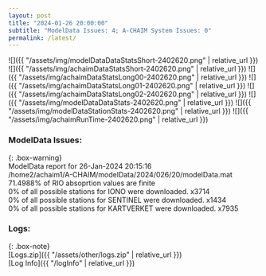 ```yaml
---
layout: post
title: "2024-01-26 20:00:00"
subtitle: "ModelData Issues: 4; A-CHAIM System Issues: 0"
permalink: /latest/
---
```


![]({{ "/assets/img/modelDataDataStatsShort-2402620.png" | relative_url }})
![]({{ "/assets/img/achaimDataStatsShort-2402620.png" | relative_url }})
![]({{ "/assets/img/achaimDataStatsLong00-2402620.png" | relative_url }})
![]({{ "/assets/img/achaimDataStatsLong01-2402620.png" | relative_url }})
![]({{ "/assets/img/achaimDataStatsLong02-2402620.png" | relative_url }})
![]({{ "/assets/img/modelDataDataStats-2402620.png" | relative_url }})
![]({{ "/assets/img/modelDataStationStats-2402620.png" | relative_url }})
![]({{ "/assets/img/achaimRunTime-2402620.png" | relative_url }})


### ModelData Issues:  
  
{: .box-warning}  
 ModelData report for 26-Jan-2024 20:15:16   
 /home2/achaim1/A-CHAIM/modelData/2024/026/20/modelData.mat   
 71.4988% of RIO absoprtion values are finite   
 0% of all possible stations for IONO were downloaded. x3714   
 0% of all possible stations for SENTINEL were downloaded. x1434   
 0% of all possible stations for KARTVERKET were downloaded. x7935   
  


### Logs:  
  
{: .box-note}  
[Logs.zip]({{ "/assets/other/logs.zip" | relative_url }})  
[Log Info]({{ "/logInfo" | relative_url }})  
